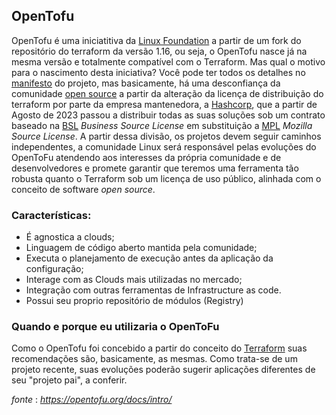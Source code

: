 OpenTofu
-------------------------------

OpenTofu é uma iniciatitiva da [Linux Foundation](https://www.linuxfoundation.org/) a partir de um fork do repositório do terraform da versão 1.16, ou seja, o OpenTofu nasce já na mesma versão e totalmente compatível com o Terraform.
Mas qual o motivo para o nascimento desta iniciativa? Você pode ter todos os detalhes no [manifesto](https://opentofu.org/manifesto/) do projeto, mas basicamente, há uma desconfiança da comunidade [open source](https://www.redhat.com/en/topics/open-source/what-is-open-source-software) a partir da alteração da licença de distribuição do terraform por parte da empresa mantenedora, a [Hashcorp](https://www.hashicorp.com/), que a partir de Agosto de 2023 passou a distribuir todas as suas soluções sob um contrato baseado na [BSL](https://en.wikipedia.org/wiki/Business_Source_License) *Business Source License* em substituição a [MPL](https://www.mozilla.org/en-US/MPL/) *Mozilla Source License*. 
A partir dessa divisão, os projetos devem seguir caminhos independentes, a comunidade Linux será responsável pelas evoluções do OpenToFu atendendo aos interesses da própria comunidade e de desenvolvedores e promete garantir que teremos uma ferramenta tão robusta quanto o Terraform sob um licença de uso público, alinhada com o conceito de software *open source*.

### Características:
*   É agnostica a clouds;
*   Linguagem de código aberto mantida pela comunidade;
*   Executa o planejamento de execução antes da aplicação da configuração;
*   Interage com as Clouds mais utilizadas no mercado;
*   Integração com outras ferramentas de Infrastructure as code.
*   Possui seu proprio repositório de módulos (Registry)

### Quando e porque eu utilizaria o OpenToFu
Como o OpenTofu foi concebido a partir do conceito do [Terraform](/02%20-%20Tools/02-1-05%20Terraform.md) suas recomendações são, basicamente, as mesmas. Como trata-se de um projeto recente, suas evoluções poderão sugerir aplicações diferentes de seu "projeto pai", a conferir.

_fonte_ : _https://opentofu.org/docs/intro/_